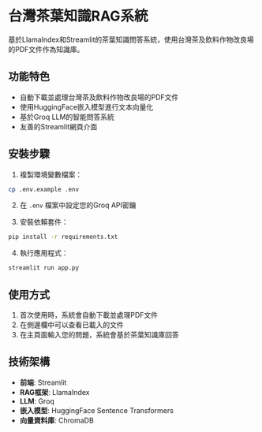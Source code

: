 # 台灣茶葉知識RAG系統

基於LlamaIndex和Streamlit的茶葉知識問答系統，使用台灣茶及飲料作物改良場的PDF文件作為知識庫。

## 功能特色

- 自動下載並處理台灣茶及飲料作物改良場的PDF文件
- 使用HuggingFace嵌入模型進行文本向量化
- 基於Groq LLM的智能問答系統
- 友善的Streamlit網頁介面

## 安裝步驟

1. 複製環境變數檔案：
```bash
cp .env.example .env
```

2. 在 `.env` 檔案中設定您的Groq API密鑰

3. 安裝依賴套件：
```bash
pip install -r requirements.txt
```

4. 執行應用程式：
```bash
streamlit run app.py
```

## 使用方式

1. 首次使用時，系統會自動下載並處理PDF文件
2. 在側邊欄中可以查看已載入的文件
3. 在主頁面輸入您的問題，系統會基於茶葉知識庫回答

## 技術架構

- **前端**: Streamlit
- **RAG框架**: LlamaIndex
- **LLM**: Groq
- **嵌入模型**: HuggingFace Sentence Transformers
- **向量資料庫**: ChromaDB 